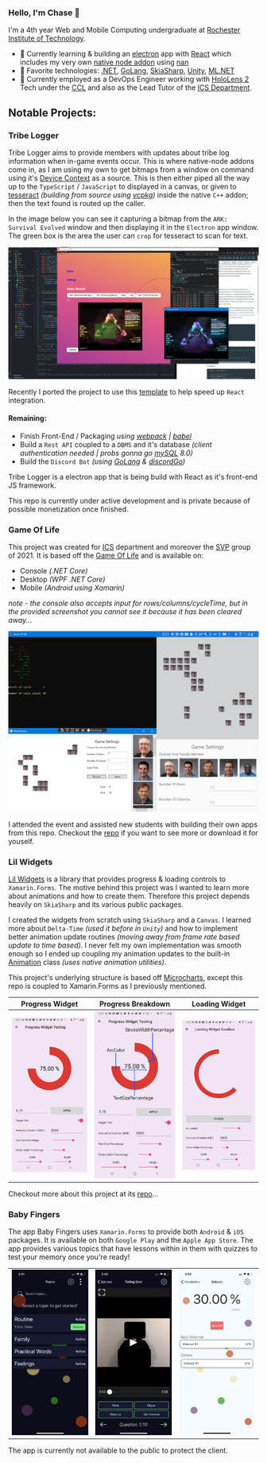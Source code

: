 ### Hello, I'm Chase 👋
I'm a 4th year Web and Mobile Computing undergraduate at <a href="https://www.rit.edu/">Rochester Institute of Technology</a>.

- 🌱 Currently learning & building an [electron](https://www.electronjs.org/) app with [React](https://reactjs.org/) which includes my very own [native node addon](https://nodejs.org/api/addons.html) using [nan](https://github.com/nodejs/nan)
- 🧪 Favorite technologies: [.NET](https://dotnet.microsoft.com/), [GoLang](https://golang.org/), [SkiaSharp](https://docs.microsoft.com/en-us/xamarin/xamarin-forms/user-interface/graphics/skiasharp/), [Unity](https://unity.com/),  [ML.NET](https://dotnet.microsoft.com/apps/machinelearning-ai/ml-dotnet)
- 🔭 Currently employed as a DevOps Engineer working with [HoloLens 2](https://www.microsoft.com/en-us/hololens/buy) Tech under the [CCL](https://www.rit.edu/ntid/nccl) and also as the Lead Tutor of the <a href="https://www.rit.edu/ntid/ics">ICS Department</a>.

## Notable Projects:

### Tribe Logger
Tribe Logger aims to provide members with updates about tribe log information when in-game events occur. This is where native-node addons come in, as I am using my own to get bitmaps from a window on command using it's [Device Context](https://docs.microsoft.com/en-us/windows/win32/gdi/device-contexts) as a source. This is then either piped all the way up to the `TypeScript` / `JavaScript` to displayed in a canvas, or given to [tesseract](https://github.com/tesseract-ocr/tesseract) *(building from source using [vcpkg](https://github.com/microsoft/vcpkg))* inside the native `C++` addon; then the text found is routed up the caller.

In the image below you can see it capturing a bitmap from the `ARK: Survival Evolved` window and then displaying it in the `Electron` app window. The green box is the area the user can `crop` for tesseract to scan for text.

![Tribe-Logger](resources/tribe-logger/testing.png)

Recently I ported the project to use this [template](https://github.com/electron-react-boilerplate/electron-react-boilerplate) to help speed up `React` integration.

#### Remaining:
 - Finish Front-End / Packaging *using [webpack](https://webpack.js.org/) | [babel](https://babeljs.io/)*
 - Build a `Rest API` coupled to a `DBMS` and it's database *(client authentication needed | probs gonna go [mySQL](https://www.mysql.com/) 8.0)*
 - Build the `Discord Bot` *(using [GoLang](https://golang.org/) & [discordGo](https://github.com/bwmarrin/discordgo))*

Tribe Logger is a electron app that is being build with React as it's front-end JS framework.

This repo is currently under active development and is private because of possible monetization once finished. 

### Game Of Life
This project was created for [ICS](https://www.rit.edu/ntid/ics) department and moreover the [SVP](https://www.rit.edu/ntid/svp) group of 2021. It is based off the [Game Of Life](https://en.wikipedia.org/wiki/Conway%27s_Game_of_Life) and is available on:
- Console *(.NET Core)*
- Desktop *(WPF .NET Core)*
- Mobile *(Android using Xamarin)*

*note - the console also accepts input for rows/columns/cycleTime, but in the provided screenshot you cannot see it because it has been cleared away...*

![Game Of Life Console, Desktop, & Mobile](resources/game-of-life/game_of_life_all.png)

I attended the event and assisted new students with building their own apps from this repo. Checkout the [repo](https://github.com/MAD-NTID/GameOfLife) if you want to see more or download it for youself.

### Lil Widgets

[Lil Widgets](https://github.com/Chase-William/LilWidgets) is a library that provides progress & loading controls to `Xamarin.Forms`. The motive behind this project was I wanted to learn more about animations and how to create them. Therefore this project depends heavily on `SkiaSharp` and its various public packages.

I created the widgets from scratch using `SkiaSharp` and a `Canvas`. I learned more about `Delta-Time` *(used it before in `Unity`)* and how to implement better animation update routines *(moving away from frame rate based update to time based)*. I never felt my own implementation was smooth enough so I ended up coupling my animation updates to the built-in [Animation](https://docs.microsoft.com/en-us/dotnet/api/xamarin.forms.animation?view=xamarin-forms) class *(uses native animation utilities)*.

This project's underlying structure is based off [Microcharts](https://github.com/microcharts-dotnet/Microcharts), except this repo is coupled to Xamarin.Forms as I previously mentioned.

| Progress Widget | Progress Breakdown | Loading Widget |
| :---: | :---: | :---: |
| ![Home Page](resources/lil-widgets/progress_widget.jpg) | ![Quiz Page](resources/lil-widgets/progress_widget_breakdown.jpg) | ![Quiz Page](resources/lil-widgets/loading_widget.jpg) |

Checkout more about this project at its [repo](https://github.com/Chase-William/LilWidgets)...

### Baby Fingers

The app Baby Fingers uses `Xamarin.Forms` to provide both `Android` & `iOS` packages. It is available on both `Google Play` and the `Apple App Store`. The app provides various topics that have lessons within in them with quizzes to test your memory once you're ready!

|  |  |  |
| :---: | :----: | :---: |
| ![Home Page](resources/baby-fingers/home_page.png) | ![Quiz Page](resources/baby-fingers/taking_quiz_page.png) | ![Quiz Attempts](resources/baby-fingers/quiz_attempts_page.png) |

The app is currently not available to the public to protect the client.
